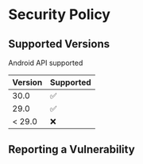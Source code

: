 # Security Policy

## Supported Versions

Android API supported

| Version | Supported          |
| ------- | ------------------ |
| 30.0   | :white_check_mark: |
| 29.0   | :white_check_mark: |
| < 29.0   | :x:                |

## Reporting a Vulnerability


